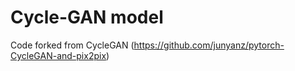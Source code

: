 # Cycle-GAN model
Code forked from CycleGAN (https://github.com/junyanz/pytorch-CycleGAN-and-pix2pix)
